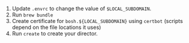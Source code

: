 1. Update `.envrc` to change the value of `$LOCAL_SUBDOMAIN`.
2. Run `brew bundle`
3. Create certificate for `bosh.${LOCAL_SUBDOMAIN}` using `certbot` (scripts depend on the file locations it uses)
4. Run `create` to create your director.

